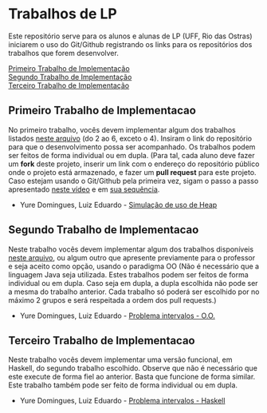 # Trabalhos de LP

Este repositório serve para os alunos e alunas de LP (UFF, Rio das Ostras) iniciarem o uso do Git/Github registrando os links para os repositórios dos trabalhos que forem desenvolver.

[Primeiro Trabalho de Implementação](#primeiro-trabalho-de-implementacao)\
[Segundo Trabalho de Implementação](#segundo-trabalho-de-implementacao)\
[Terceiro Trabalho de Implementação](#terceiro-trabalho-de-implementacao)


## Primeiro Trabalho de Implementacao

No primeiro trabalho, vocês devem implementar algum dos trabalhos listados [neste arquivo](http://www2.ic.uff.br/~bazilio/cursos/lp/material/Trabalhos.pdf) (do 2 ao 6, exceto o 4). Insiram o link do repositório para que o desenvolvimento possa ser acompanhado. Os trabalhos podem ser feitos de forma individual ou em dupla.
(Para tal, cada aluno deve fazer um **fork** deste projeto, inserir um link com o endereço do repositório público onde o projeto está armazenado, e fazer um **pull request** para este projeto. Caso estejam usando o Git/Github pela primeira vez, sigam o passo a passo apresentado [neste vídeo](https://www.youtube.com/watch?v=RP5L4mAtxto) e em [sua sequência](https://www.youtube.com/watch?v=GrnAygK1zsA).

- Yure Domingues, Luiz Eduardo - [Simulação de uso de Heap](https://github.com/YureDomingues/Heap-Usage-Simulation)


## Segundo Trabalho de Implementacao

Neste trabalho vocês devem implementar algum dos trabalhos disponíveis [neste arquivo](http://www2.ic.uff.br/~bazilio/cursos/lp/material/ListaExerciciosProgOO.pdf), ou algum outro que apresente previamente para o professor e seja aceito como opção, usando o paradigma OO (Não é necessário que a linguagem Java seja utilizada. Estes trabalhos podem ser feitos de forma individual ou em dupla. Caso seja em dupla, a dupla escolhida não pode ser a mesma do trabalho anterior. Cada trabalho só poderá ser escolhido por no máximo 2 grupos e será respeitada a ordem dos pull requests.)

- Yure Domingues, Luiz Eduardo - [Problema intervalos - O.O.](https://github.com/YureDomingues/PP-Trabalho-OO)


## Terceiro Trabalho de Implementacao

Neste trabalho vocês devem implementar uma versão funcional, em Haskell, do segundo trabalho escolhido. Observe que não é necessário que este execute de forma fiel ao anterior. Basta que funcione de forma similar. Este trabalho também pode ser feito de forma individual ou em dupla.

- Yure Domingues, Luiz Eduardo - [Problema intervalos - Haskell](https://github.com/YureDomingues/PP-Trabalho-OO](https://github.com/YureDomingues/PP-Trabalho-Haskell)https://github.com/YureDomingues/PP-Trabalho-Haskell)

